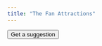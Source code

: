 ```yaml
---
title: "The Fan Attractions"
---
```

<link rel="stylesheet" href="attractions.css">
<form name="suggestionForm" action="" method="GET">
  <input type="button" name="getSuggestion" value="Get a suggestion" onClick="printSuggestion(data)">
</form>

<div id="suggestion"></div>

<script type="text/javascript" src="attractions.js"></script>

